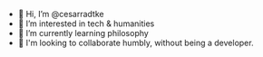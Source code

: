 - 👋 Hi, I’m @cesarradtke
- 👀 I’m interested in tech & humanities
- 🌱 I’m currently learning philosophy
- 💞️ I'm looking to collaborate humbly, without being a developer.


<!---
cesarradtke/cesarradtke is a ✨ special ✨ repository because its `README.md` (this file) appears on your GitHub profile.
You can click the Preview link to take a look at your changes.
--->
